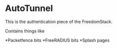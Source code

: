 AutoTunnel
==========

This is the authentication piece of the FreedomStack.

Contains things like

*Packetfence bits
*FreeRADIUS bits
*Splash pages
